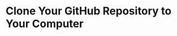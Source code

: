 # Clone Your GitHub Repository to Your Computer







[Manage Your Local Git Branches]: section_6.md	"Manage Your Local Git Branches"

